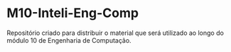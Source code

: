 # M10-Inteli-Eng-Comp
Repositório criado para distribuir o material que será utilizado ao longo do módulo 10 de Engenharia de Computação.
